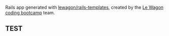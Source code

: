 Rails app generated with [lewagon/rails-templates](https://github.com/lewagon/rails-templates), created by the [Le Wagon coding bootcamp](https://www.lewagon.com) team.


## TEST